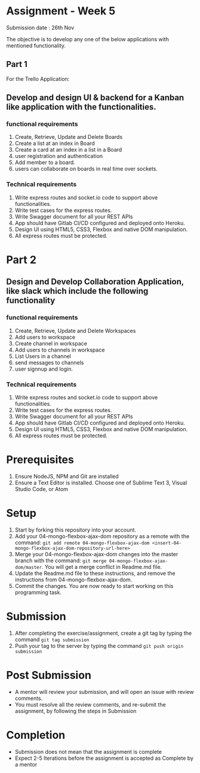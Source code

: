 # Assignment - Week 5

Submission date : 26th Nov

The objective is to develop any one of the below applications with mentioned functionality.

## Part 1
For the Trello Application:

## Develop and design UI & backend for a Kanban like application with the functionalities.

### functional requirements

1. Create, Retrieve, Update and Delete Boards
1. Create a list at an index in Board
1. Create a card at an index in a list in a Board
1. user registration and authentication
1. Add member to a board.
1. users can collaborate on boards in real time over sockets. 

### Technical requirements
1. Write express routes and socket.io code to support above functionalities.
1. Write test cases for the express routes.
1. Write Swagger document for all your REST APIs
1. App should have Gitlab CI/CD configured and deployed onto Heroku.
1. Design UI using HTML5, CSS3, Flexbox and native DOM manipulation.
1. All express routes must be protected.


# Part 2
## Design and Develop Collaboration Application, like slack which include the     following functionality

### functional requirements
1. Create, Retrieve, Update and Delete Workspaces
1. Add users to workspace
1. Create channel in workspace
1. Add users to channels in workspace
1. List Users in a channel
1. send messages to channels
1. user signnup and login.

### Technical requirements
1. Write express routes and socket.io code to support above functionalities.
1. Write test cases for the express routes.
1. Write Swagger document for all your REST APIs
1. App should have Gitlab CI/CD configured and deployed onto Heroku.
1. Design UI using HTML5, CSS3, Flexbox and native DOM manipulation.
1. All express routes must be protected.

# Prerequisites
1. Ensure NodeJS, NPM and Git are installed
1. Ensure a Text Editor is installed. Choose one of Sublime Text 3, Visual Studio Code, or Atom

# Setup
1. Start by forking this repository into your account.
2. Add your 04-mongo-flexbox-ajax-dom repository as a remote with the command: `git add remote 04-mongo-flexbox-ajax-dom <insert-04-mongo-flexbox-ajax-dom-repository-url-here>`
3. Merge your 04-mongo-flexbox-ajax-dom changes into the master branch with the command: `git merge 04-mongo-flexbox-ajax-dom/master`. You will get a merge conflict in Readme.md file.
4. Update the Readme.md file to these instructions, and remove the instructions from 04-mongo-flexbox-ajax-dom.
5. Commit the changes. You are now ready to start working on this programming task.

# Submission
1. After completing the exercise/assignment, create a git tag by typing the command `git tag submission`
2. Push your tag to the server by typing the command `git push origin submission`

# Post Submission
- A mentor will review your submission, and will open an issue with review comments.
- You must resolve all the review comments, and re-submit the assignment, by following the steps in Submission

# Completion
- Submission does not mean that the assignment is complete
- Expect 2-5 Iterations before the assignment is accepted as Complete by a mentor